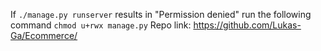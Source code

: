 If 
`./manage.py runserver` results in "Permission denied" run the following command
`chmod u+rwx manage.py`
Repo link: https://github.com/Lukas-Ga/Ecommerce/
